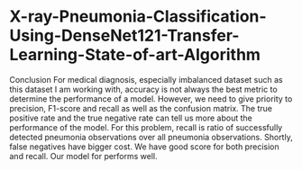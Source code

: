 # X-ray-Pneumonia-Classification-Using-DenseNet121-Transfer-Learning-State-of-art-Algorithm
Conclusion For medical diagnosis, especially imbalanced dataset such as this dataset I am working with, accuracy is not always the best metric to determine the performance of a model. However, we need to give priority to precision, F1-score and recall as well as the confusion matrix. The true positive rate and the true negative rate can tell us more about the performance of the model. For this problem, recall is ratio of successfully detected pneumonia observations over all pneumonia observations.  Shortly, false negatives have bigger cost.  We have good score for both precision and recall. Our model for performs well.
